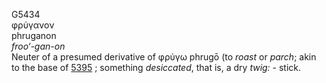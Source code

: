<body>
  <p>G5434<br>  φρύγανον  <br> phruganon  <br><i>froo‘-gan-on </i><br>Neuter of a presumed derivative of   φρύγω    phrugō   (to <i>roast</i> or <i>parch</i>; akin to the base of <a href="g5395.htm">5395</a> ; something <i>desiccated</i>, that is, a dry <i>twig:</i> - stick.<br></p>
 </body>